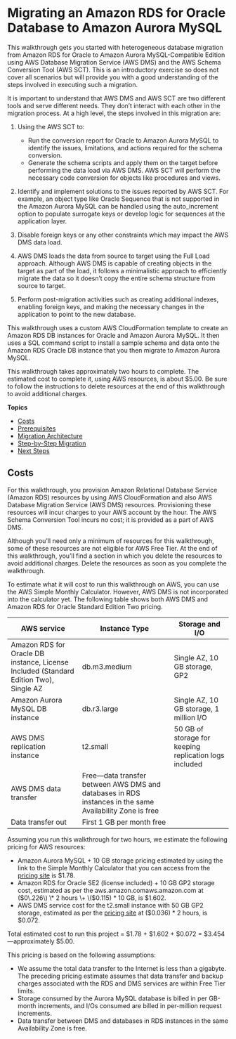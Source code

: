 # Migrating an Amazon RDS for Oracle Database to Amazon Aurora MySQL<a name="chap-rdsoracle2aurora"></a>

This walkthrough gets you started with heterogeneous database migration from Amazon RDS for Oracle to Amazon Aurora MySQL\-Compatible Edition using AWS Database Migration Service \(AWS DMS\) and the AWS Schema Conversion Tool \(AWS SCT\)\. This is an introductory exercise so does not cover all scenarios but will provide you with a good understanding of the steps involved in executing such a migration\.

It is important to understand that AWS DMS and AWS SCT are two different tools and serve different needs\. They don’t interact with each other in the migration process\. At a high level, the steps involved in this migration are:

1. Using the AWS SCT to:
   + Run the conversion report for Oracle to Amazon Aurora MySQL to identify the issues, limitations, and actions required for the schema conversion\.
   + Generate the schema scripts and apply them on the target before performing the data load via AWS DMS\. AWS SCT will perform the necessary code conversion for objects like procedures and views\.

1. Identify and implement solutions to the issues reported by AWS SCT\. For example, an object type like Oracle Sequence that is not supported in the Amazon Aurora MySQL can be handled using the auto\_increment option to populate surrogate keys or develop logic for sequences at the application layer\.

1. Disable foreign keys or any other constraints which may impact the AWS DMS data load\.

1.  AWS DMS loads the data from source to target using the Full Load approach\. Although AWS DMS is capable of creating objects in the target as part of the load, it follows a minimalistic approach to efficiently migrate the data so it doesn’t copy the entire schema structure from source to target\.

1. Perform post\-migration activities such as creating additional indexes, enabling foreign keys, and making the necessary changes in the application to point to the new database\.

This walkthrough uses a custom AWS CloudFormation template to create an Amazon RDS DB instances for Oracle and Amazon Aurora MySQL\. It then uses a SQL command script to install a sample schema and data onto the Amazon RDS Oracle DB instance that you then migrate to Amazon Aurora MySQL\.

This walkthrough takes approximately two hours to complete\. The estimated cost to complete it, using AWS resources, is about $5\.00\. Be sure to follow the instructions to delete resources at the end of this walkthrough to avoid additional charges\.

**Topics**
+ [Costs](#chap-rdsoracle2aurora.costs)
+ [Prerequisites](chap-rdsoracle2aurora.prerequisites.md)
+ [Migration Architecture](chap-rdsoracle2aurora.architecture.md)
+ [Step\-by\-Step Migration](chap-rdsoracle2aurora.steps.md)
+ [Next Steps](chap-rdsoracle2aurora.nextsteps.md)

## Costs<a name="chap-rdsoracle2aurora.costs"></a>

For this walkthrough, you provision Amazon Relational Database Service \(Amazon RDS\) resources by using AWS CloudFormation and also AWS Database Migration Service \(AWS DMS\) resources\. Provisioning these resources will incur charges to your AWS account by the hour\. The AWS Schema Conversion Tool incurs no cost; it is provided as a part of AWS DMS\.

Although you’ll need only a minimum of resources for this walkthrough, some of these resources are not eligible for AWS Free Tier\. At the end of this walkthrough, you’ll find a section in which you delete the resources to avoid additional charges\. Delete the resources as soon as you complete the walkthrough\.

To estimate what it will cost to run this walkthrough on AWS, you can use the AWS Simple Monthly Calculator\. However, AWS DMS is not incorporated into the calculator yet\. The following table shows both AWS DMS and Amazon RDS for Oracle Standard Edition Two pricing\.


|  AWS service  | Instance Type | Storage and I/O | 
| --- | --- | --- | 
|   Amazon RDS for Oracle DB instance, License Included \(Standard Edition Two\), Single AZ  |  db\.m3\.medium  |  Single AZ, 10 GB storage, GP2  | 
|   Amazon Aurora MySQL DB instance  |  db\.r3\.large  |  Single AZ, 10 GB storage, 1 million I/O  | 
|   AWS DMS replication instance  |  t2\.small  |  50 GB of storage for keeping replication logs included  | 
|   AWS DMS data transfer  |  Free—​data transfer between AWS DMS and databases in RDS instances in the same Availability Zone is free  |  | 
|  Data transfer out  |  First 1 GB per month free  |  | 

Assuming you run this walkthrough for two hours, we estimate the following pricing for AWS resources:
+  Amazon Aurora MySQL \+ 10 GB storage pricing estimated by using the link to the Simple Monthly Calculator that you can access from the [pricing site](https://aws.amazon.com/dms/pricing/) is $1\.78\.
+  Amazon RDS for Oracle SE2 \(license included\) \+ 10 GB GP2 storage cost, estimated as per the aws\.amazon\.comaws\.amazon\.com at \($0\.226\) \* 2 hours \+ \($0\.115\) \* 10 GB, is $1\.602\.
+  AWS DMS service cost for the t2\.small instance with 50 GB GP2 storage, estimated as per the [pricing site](https://aws.amazon.com/dms/pricing/) at \($0\.036\) \* 2 hours, is $0\.072\.

Total estimated cost to run this project = $1\.78 \+ $1\.602 \+ $0\.072 = $3\.454—​approximately $5\.00\.

This pricing is based on the following assumptions:
+ We assume the total data transfer to the Internet is less than a gigabyte\. The preceding pricing estimate assumes that data transfer and backup charges associated with the RDS and DMS services are within Free Tier limits\.
+ Storage consumed by the Aurora MySQL database is billed in per GB\-month increments, and I/Os consumed are billed in per\-million request increments\.
+ Data transfer between DMS and databases in RDS instances in the same Availability Zone is free\.
